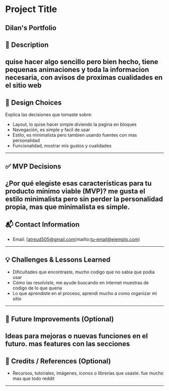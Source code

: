 # Project Title

Dilan's Portfolio
---

## 📖 Description
quise hacer algo sencillo pero bien hecho, tiene pequenas animaciones y toda la informacion necesaria, con avisos de proximas cualidades en el sitio web 
---

## 🎨 Design Choices

Explica las decisiones que tomaste sobre:

* Layout, lo quise hacer simple diviendo la pagina en bloques 
* Navegación, es simple y facil de usar 
* Estilo, es minimalista pero tambien usando fuentes con mas personalidad 
* Funcionalidad, mostrar mis gustos y cualidades 

---

## ✅ MVP Decisions

¿Por qué elegiste esas características para tu **producto mínimo viable** (MVP)?
me gusta el estilo minimalista pero sin perder la personalidad propia, mas que minimalista es simple.
---

## 📬 Contact Information

* Email: [atreud505@gmail.com(mailto:tu-email@ejemplo.com)
---

## 💡 Challenges & Lessons Learned

* Dificultades que encontraste, mucho codigo que no sabia que podia usar 
* Cómo las resolviste, me ayude buscando en internet muestras de codigo de lo que queria
* Lo que aprendiste en el proceso, aprendi mucho a como organizar mi sitio 

---

## 🚀 Future Improvements (Optional)

Ideas para mejoras o nuevas funciones en el futuro.
mas features con las secciones 
---

## 🙌 Credits / References (Optional)

* Recursos, tutoriales, imágenes, íconos o librerías que usaste.
fue mucho mas que todo reddit 
---
